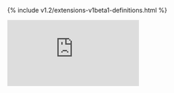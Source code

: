 <!-- BEGIN MUNGE: UNVERSIONED_WARNING -->


<!-- END MUNGE: UNVERSIONED_WARNING -->
<!-- needed for gh-pages to render html files when imported -->
{% include v1.2/extensions-v1beta1-definitions.html %}






<!-- BEGIN MUNGE: IS_VERSIONED -->
<!-- TAG IS_VERSIONED -->
<!-- END MUNGE: IS_VERSIONED -->


<!-- BEGIN MUNGE: GENERATED_ANALYTICS -->
[![Analytics](https://kubernetes-site.appspot.com/UA-36037335-10/GitHub/docs/api-reference/extensions/v1beta1/definitions.md?pixel)]()
<!-- END MUNGE: GENERATED_ANALYTICS -->
